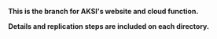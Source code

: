 **This is the branch for AKSI's website and cloud function.**

**Details and replication steps are included on each directory.**
